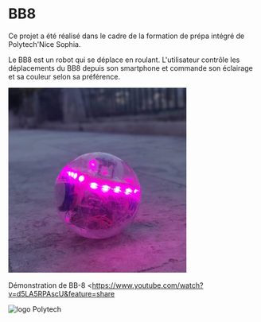 # BB8 

Ce projet a été réalisé dans le cadre de la formation de prépa intégré de Polytech'Nice Sophia.  

Le BB8 est un robot qui se déplace en roulant. L'utilisateur contrôle les déplacements du BB8 depuis son smartphone et commande son éclairage et sa couleur selon sa préférence.  



![BB8](https://github.com/Blanc-Bertolotto/BB8/blob/master/bb8.PNG?raw=true "BB-8")  

Démonstration de BB-8
<https://www.youtube.com/watch?v=d5LA5RPAscU&feature=share 


![logo Polytech](http://www.geipi-polytech.org/sites/default/files/styles/logos_page/public/logos/polytech_nice_sophia_logo_carre.jpg?itok=dDte6GWu ) 
